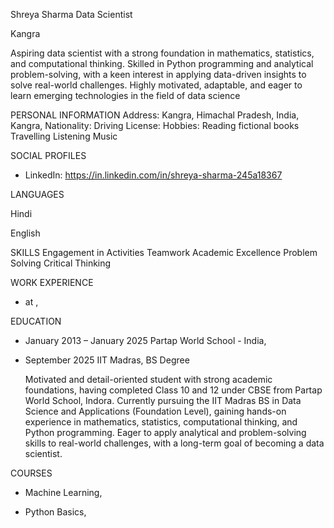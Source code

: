 Shreya  Sharma
Data Scientist

Kangra

Aspiring data scientist with a strong foundation in mathematics, statistics, and computational thinking. Skilled in Python programming and analytical problem-solving, with a keen interest in applying data-driven insights to solve real-world challenges. Highly motivated, adaptable, and eager to learn emerging technologies in the field of data science

PERSONAL INFORMATION
  Address: Kangra, Himachal Pradesh, India, Kangra, 
  Nationality: 
  Driving License: 
  Hobbies: Reading fictional books 
Travelling
 Listening Music

SOCIAL PROFILES
  * LinkedIn: https://in.linkedin.com/in/shreya-sharma-245a18367

LANGUAGES

   Hindi
   
   English

SKILLS
  Engagement in Activities
  Teamwork
  Academic Excellence
  Problem Solving
  Critical Thinking

WORK EXPERIENCE

  * 
     at , 


EDUCATION
  * January 2013 – January 2025
    Partap World School - India,  
  * September 2025
    IIT Madras,  BS Degree

    Motivated and detail-oriented student with strong academic foundations, having completed Class 10 and 12 under CBSE from Partap World School, Indora. Currently pursuing the IIT Madras BS in Data Science and Applications (Foundation Level), gaining hands-on experience in mathematics, statistics, computational thinking, and Python programming. Eager to apply analytical and problem-solving skills to real-world challenges, with a long-term goal of becoming a data scientist.

COURSES

  * 
    Machine Learning,
    
  * 
    Python Basics, 

